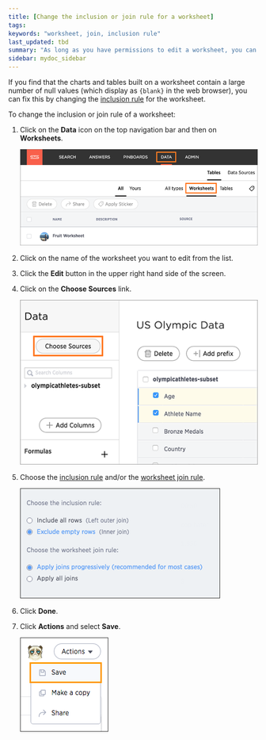 ```yaml
---
title: [Change the inclusion or join rule for a worksheet]
tags:
keywords: "worksheet, join, inclusion rule"
last_updated: tbd
summary: "As long as you have permissions to edit a worksheet, you can always go into it and set a different inclusion rule or join rule."
sidebar: mydoc_sidebar
---
```


If you find that the charts and tables built on a worksheet contain a large number of null values (which display as `{blank}` in the web browser), you can fix this by changing the [inclusion rule](about_inclusion_rule.html#) for the worksheet.

To change the inclusion or join rule of a worksheet:

1. Click on the **Data** icon on the top navigation bar and then on **Worksheets**.

    ![](../../shared/conrefs/../../images/data_icon_and_worksheets.png)

2. Click on the name of the worksheet you want to edit from the list.
3. Click the **Edit** button in the upper right hand side of the screen.
4.  Click on the **Choose Sources** link.

    ![](../../shared/conrefs/../../images/worksheet_add_sources_link.png)

5. Choose the [inclusion rule](about_inclusion_rule.html#) and/or the [worksheet join rule](progressive_joins.html#).

     ![](../../images/worksheet_join_incusion_rule.png "The worksheet join rule and inclusion rule")

6. Click **Done**.
7.  Click **Actions** and select **Save**.

    ![](../../shared/conrefs/../../images/action_save_worksheet.png "Save a worksheet")
